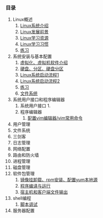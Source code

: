 ### 目录 ###
1. Linux概述
	1. [Linux系统介绍](chapter_01/day01.md)
	2. [Linux发展前景](chapter_01/day02.md)
	3. [Linux学习资源](chapter_01/day02.md)
	4. [Linux学习习惯](chapter_01/day02.md)
	5. [练习](chapter_01/day03.md)
2. 系统安装与基本配置
	1. [虚拟化、虚拟机软件介绍](chapter_02/day01.md)
	2. [硬盘、分区、硬盘分区](chapter_02/day02.md)
	3. [Linux系统启动流程1](chapter_02/day03.md)
	4. [Linux系统启动流程2](chapter_02/day04.md)
	5. [练习](chapter_02/day05.md)
	6. [文件系统](chapter_02/day06.md)
3. 系统用户接口和程序编辑器
	1. 系统用户接口
		1. 
	2. 程序编辑器
		1. [配置vim编辑器/vim常用命令](chapter_03/day05.md)
5. 用户管理
6. 文件系统
7. 三剑客
8. 日志管理
9. 网络配置
10. 路由和防火墙
11. 进程管理
12. 磁盘管理
13. 软件包管理
	1. [镜像挂卸载、rpm安装、配置yum本地源](chapter_06/day01.md)
	2. [程序编译与运行](chapter_06/day02.md)
	3. [宿主机和客户端文件输出](chapter_06/day03.md)
14. shell编程
	1. [脚本调试](chapter_08/day08.md)
15. 服务器配置
